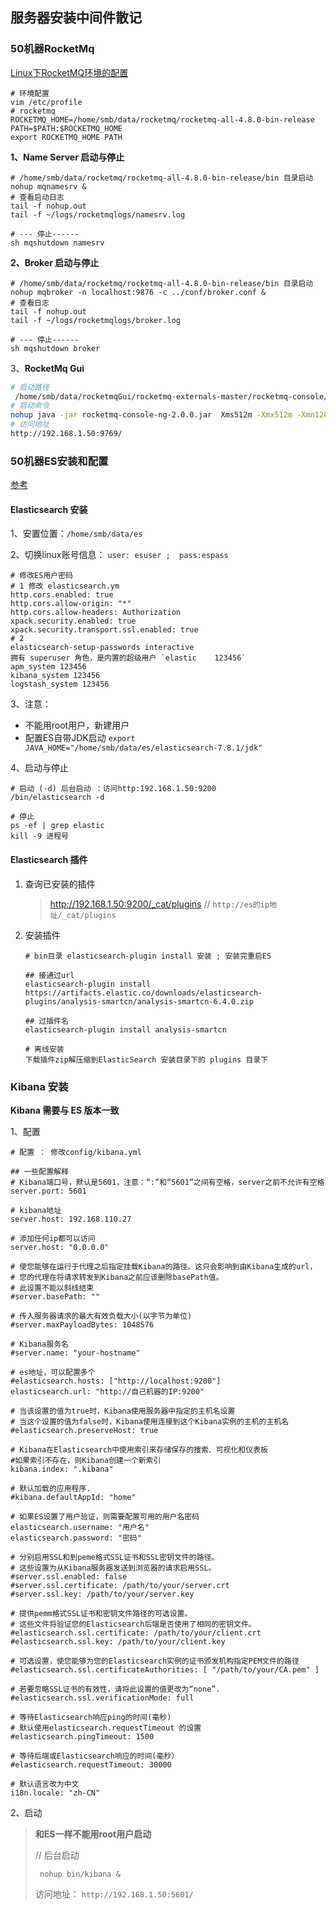 ## 服务器安装中间件散记


### 50机器RocketMq

[Linux下RocketMQ环境的配置](https://www.cnblogs.com/freeweb/p/7817968.html)

```shell
# 环境配置
vim /etc/profile
# rocketmq
ROCKETMQ_HOME=/home/smb/data/rocketmq/rocketmq-all-4.8.0-bin-release
PATH=$PATH:$ROCKETMQ_HOME
export ROCKETMQ_HOME PATH

```



**1、Name Server 启动与停止**

```shell
# /home/smb/data/rocketmq/rocketmq-all-4.8.0-bin-release/bin 目录启动
nohup mqnamesrv &
# 查看启动日志 
tail -f nohup.out   
tail -f ~/logs/rocketmqlogs/namesrv.log

# --- 停止------
sh mqshutdown namesrv
```

**2、Broker 启动与停止**

```shell
# /home/smb/data/rocketmq/rocketmq-all-4.8.0-bin-release/bin 目录启动
nohup mqbroker -n localhost:9876 -c ../conf/broker.conf &
# 查看日志
tail -f nohup.out 
tail -f ~/logs/rocketmqlogs/broker.log

# --- 停止------
sh mqshutdown broker
```

3、**RocketMq Gui**

```sh
# 启动路径
 /home/smb/data/rocketmqGui/rocketmq-externals-master/rocketmq-console/target  
# 启动命令
nohup java -jar rocketmq-console-ng-2.0.0.jar  Xms512m -Xmx512m -Xmn128m -Xss128k &
# 访问地址
http://192.168.1.50:9769/
```



### 50机器ES安装和配置

[参考](https://www.cnblogs.com/weibanggang/p/11589464.html)

#### Elasticsearch 安装

1、安置位置：`/home/smb/data/es`

2、切换linux账号信息： `user: esuser ;  pass:espass`

```shell
# 修改ES用户密码
# 1 修改 elasticsearch.ym
http.cors.enabled: true
http.cors.allow-origin: "*"
http.cors.allow-headers: Authorization
xpack.security.enabled: true
xpack.security.transport.ssl.enabled: true
# 2 
elasticsearch-setup-passwords interactive
拥有 superuser 角色，是内置的超级用户 `elastic    123456`
apm_system 123456
kibana_system 123456
logstash_system 123456
```

3、注意：

- 不能用root用户，新建用户
- 配置ES自带JDK启动 `export JAVA_HOME="/home/smb/data/es/elasticsearch-7.8.1/jdk"`

4、启动与停止

```shell
# 启动 (-d) 后台启动 ：访问http:192.168.1.50:9200
/bin/elasticsearch -d  

# 停止
ps -ef | grep elastic
kill -9 进程号

```



#### Elasticsearch 插件

1. 查询已安装的插件

   > http://192.168.1.50:9200/_cat/plugins  // `http://es的ip地址/_cat/plugins`

2. 安装插件

   ```shell
   # bin目录 elasticsearch-plugin install 安装 ; 安装完重启ES
   
   ## 接通过url
   elasticsearch-plugin install https://artifacts.elastic.co/downloads/elasticsearch-plugins/analysis-smartcn/analysis-smartcn-6.4.0.zip
   
   ## 过插件名
   elasticsearch-plugin install analysis-smartcn
   
   # 离线安装
   下载插件zip解压缩到ElasticSearch 安装目录下的 plugins 目录下
   
   ```
   
   

### Kibana 安装

**Kibana 需要与 ES 版本一致**

1、配置

```shell
# 配置 ： 修改config/kibana.yml

## 一些配置解释
# Kibana端口号，默认是5601，注意：“:”和“5601”之间有空格，server之前不允许有空格
server.port: 5601
 
# kibana地址
server.host: 192.168.110.27 

# 添加任何ip都可以访问
server.host: "0.0.0.0"
 
# 使您能够在运行于代理之后指定挂载Kibana的路径。这只会影响到由Kibana生成的url，
# 您的代理在将请求转发到Kibana之前应该删除basePath值。
# 此设置不能以斜线结束
#server.basePath: ""
 
# 传入服务器请求的最大有效负载大小(以字节为单位)
#server.maxPayloadBytes: 1048576
 
# Kibana服务名
#server.name: "your-hostname"
 
# es地址，可以配置多个
#elasticsearch.hosts: ["http://localhost:9200"]
elasticsearch.url: "http://自己机器的IP:9200"
 
# 当该设置的值为true时，Kibana使用服务器中指定的主机名设置
# 当这个设置的值为false时，Kibana使用连接到这个Kibana实例的主机的主机名
#elasticsearch.preserveHost: true
 
# Kibana在Elasticsearch中使用索引来存储保存的搜索、可视化和仪表板
#如果索引不存在，则Kibana创建一个新索引
kibana.index: ".kibana"
 
# 默认加载的应用程序.
#kibana.defaultAppId: "home"
 
# 如果ES设置了用户验证，则需要配置可用的用户名密码
elasticsearch.username: "用户名"
elasticsearch.password: "密码"
 
# 分别启用SSL和到peme格式SSL证书和SSL密钥文件的路径。
# 这些设置为从Kibana服务器发送到浏览器的请求启用SSL。
#server.ssl.enabled: false
#server.ssl.certificate: /path/to/your/server.crt
#server.ssl.key: /path/to/your/server.key
 
# 提供pemm格式SSL证书和密钥文件路径的可选设置。
# 这些文件将验证您的Elasticsearch后端是否使用了相同的密钥文件。
#elasticsearch.ssl.certificate: /path/to/your/client.crt
#elasticsearch.ssl.key: /path/to/your/client.key
 
# 可选设置，使您能够为您的Elasticsearch实例的证书颁发机构指定PEM文件的路径
#elasticsearch.ssl.certificateAuthorities: [ "/path/to/your/CA.pem" ]
 
# 若要忽略SSL证书的有效性，请将此设置的值更改为“none”.
#elasticsearch.ssl.verificationMode: full
 
# 等待Elasticsearch响应ping的时间(毫秒)
# 默认使用elasticsearch.requestTimeout 的设置
#elasticsearch.pingTimeout: 1500
 
# 等待后端或Elasticsearch响应的时间(毫秒）
#elasticsearch.requestTimeout: 30000

# 默认语言改为中文
i18n.locale: "zh-CN"
```

2、启动

> **和ES一样不能用root用户启动**
>
> // 后台启动
>
> ` nohup bin/kibana &`
>
> 访问地址： `http://192.168.1.50:5601/`